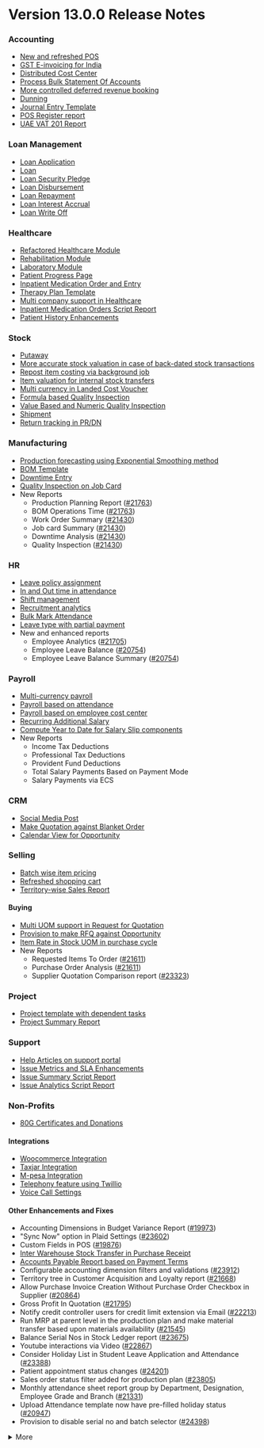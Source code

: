 # Version 13.0.0 Release Notes

### Accounting
- [New and refreshed POS](https://github.com/saashqdev/erpnexus/pull/20789)
- [GST E-invoicing for India](https://docs.erpnexus.com/docs/user/manual/en/regional/india/setup-e-invoicing)
- [Distributed Cost Center](https://docs.erpnexus.com/docs/user/manual/en/accounts/distributed-cost-center)
- [Process Bulk Statement Of Accounts](https://docs.erpnexus.com/docs/user/manual/en/accounts/process-statement-of-accounts)
- [More controlled deferred revenue booking](https://docs.erpnexus.com/docs/user/manual/en/accounts/process-deferred-accounting)
- [Dunning](https://docs.erpnexus.com/docs/user/manual/en/accounts/dunning)
- [Journal Entry Template](https://docs.erpnexus.com/docs/user/manual/en/accounts/journal-entry-template)
- [POS Register report](https://github.com/saashqdev/erpnexus/pull/23313)
- [UAE VAT 201 Report](https://github.com/saashqdev/erpnexus/pull/23447)


### Loan Management
- [Loan Application](https://docs.erpnexus.com/docs/user/manual/en/loan-management/loan-application)
- [Loan](https://docs.erpnexus.com/docs/user/manual/en/loan-management/loan)
- [Loan Security Pledge](https://docs.erpnexus.com/docs/user/manual/en/loan-management/loan-security-pledge)
- [Loan Disbursement](https://docs.erpnexus.com/docs/user/manual/en/loan-management/loan-disbursement)
- [Loan Repayment](https://docs.erpnexus.com/docs/user/manual/en/loan-management/loan-repayment)
- [Loan Interest Accrual](https://docs.erpnexus.com/docs/user/manual/en/loan-management/loan-interest-accrual)
- [Loan Write Off](https://docs.erpnexus.com/docs/user/manual/en/loan-management/loan-write-off)

### Healthcare
- [Refactored Healthcare Module](https://docs.erpnexus.com/docs/user/manual/en/healthcare)
- [Rehabilitation Module](https://docs.erpnexus.com/docs/user/manual/en/healthcare/exercise_type)
- [Laboratory Module](https://docs.erpnexus.com/docs/user/manual/en/healthcare/setup_laboratory)
- [Patient Progress Page](https://github.com/saashqdev/erpnexus/pull/22474)
- [Inpatient Medication Order and Entry](https://docs.erpnexus.com/docs/user/manual/en/healthcare/inpatient_medication_entry)
- [Therapy Plan Template](https://docs.erpnexus.com/docs/user/manual/en/healthcare/therapy_plan)
- [Multi company support in Healthcare](https://github.com/saashqdev/erpnexus/pull/21290)
- [Inpatient Medication Orders Script Report](https://github.com/saashqdev/erpnexus/pull/23984)
- [Patient History Enhancements](https://github.com/saashqdev/erpnexus/pull/24033)


### Stock
- [Putaway](https://docs.erpnexus.com/docs/user/manual/en/stock/putaway-rule)
- [More accurate stock valuation in case of back-dated stock transactions](https://github.com/saashqdev/erpnexus/pull/24183)
- [Repost item costing via background job](https://github.com/saashqdev/erpnexus/pull/24183)
- [Item valuation for internal stock transfers](https://github.com/saashqdev/erpnexus/pull/24200)
- [Multi currency in Landed Cost Voucher](https://github.com/saashqdev/erpnexus/pull/24127)
- [Formula based Quality Inspection](https://docs.erpnexus.com/docs/user/manual/en/stock/quality-inspection)
- [Value Based and Numeric Quality Inspection](https://github.com/saashqdev/erpnexus/pull/24181)
- [Shipment](https://github.com/saashqdev/erpnexus/pull/22914)
- [Return tracking in PR/DN](https://github.com/saashqdev/erpnexus/pull/22859)

### Manufacturing
- [Production forecasting using Exponential Smoothing method](https://docs.erpnexus.com/docs/user/manual/en/manufacturing/reports/demand-driven-forecasting)
- [BOM Template](https://docs.erpnexus.com/docs/user/manual/en/manufacturing/bill-of-materials#34-bom-template)
- [Downtime Entry](https://docs.erpnexus.com/docs/user/manual/en/manufacturing/downtime-entry)
- [Quality Inspection on Job Card](https://github.com/saashqdev/erpnexus/pull/23964)
- New Reports
  - Production Planning Report ([#21763](https://github.com/saashqdev/erpnexus/pull/21763))
  - BOM Operations Time ([#21763](https://github.com/saashqdev/erpnexus/pull/21763))
  - Work Order Summary ([#21430](https://github.com/saashqdev/erpnexus/pull/21430))
  - Job card Summary ([#21430](https://github.com/saashqdev/erpnexus/pull/21430))
  - Downtime Analysis ([#21430](https://github.com/saashqdev/erpnexus/pull/21430))
  - Quality Inspection ([#21430](https://github.com/saashqdev/erpnexus/pull/21430))

### HR
- [Leave policy assignment](https://github.com/saashqdev/erpnexus/pull/23112)
- [In and Out time in attendance](https://github.com/saashqdev/erpnexus/pull/21547)
- [Shift management](https://docs.erpnexus.com/docs/user/manual/en/human-resources/shift-management)
- [Recruitment analytics](https://github.com/saashqdev/erpnexus/pull/21732)
- [Bulk Mark Attendance](https://github.com/saashqdev/erpnexus/pull/20062)
- [Leave type with partial payment](https://github.com/saashqdev/erpnexus/pull/23173)
- New and enhanced reports
    - Employee Analytics ([#21705](https://github.com/saashqdev/erpnexus/pull/21705))
    - Employee Leave Balance ([#20754](https://github.com/saashqdev/erpnexus/pull/20754))
    - Employee Leave Balance Summary ([#20754](https://github.com/saashqdev/erpnexus/pull/20754))

### Payroll
- [Multi-currency payroll](https://github.com/saashqdev/erpnexus/pull/23519)
- [Payroll based on attendance](https://github.com/saashqdev/erpnexus/pull/21258)
- [Payroll based on employee cost center](https://github.com/saashqdev/erpnexus/pull/21609)
- [Recurring Additional Salary](https://github.com/saashqdev/erpnexus/pull/20936)
- [Compute Year to Date for Salary Slip components](https://github.com/saashqdev/erpnexus/pull/24362)
- New Reports
  - Income Tax Deductions
  - Professional Tax Deductions
  - Provident Fund Deductions
  - Total Salary Payments Based on Payment Mode
  - Salary Payments via ECS

### CRM
- [Social Media Post](https://docs.erpnexus.com/docs/user/manual/en/CRM/social-media-post)
- [Make Quotation against Blanket Order](https://docs.erpnexus.com/docs/user/manual/en/selling/blanket-order)
- [Calendar View for Opportunity](https://github.com/saashqdev/erpnexus/pull/21280)

### Selling
- [Batch wise item pricing](https://github.com/saashqdev/erpnexus/pull/24470)
- [Refreshed shopping cart](https://github.com/saashqdev/erpnexus/pull/22617)
- [Territory-wise Sales Report](https://github.com/saashqdev/erpnexus/pull/20428)

#### Buying
- [Multi UOM support in Request for Quotation](https://github.com/saashqdev/erpnexus/pull/22249)
- [Provision to make RFQ against Opportunity](https://github.com/saashqdev/erpnexus/pull/22765)
- [Item Rate in Stock UOM in purchase cycle](https://github.com/saashqdev/erpnexus/pull/24315)
- New Reports
  - Requested Items To Order ([#21611](https://github.com/saashqdev/erpnexus/pull/21611))
  - Purchase Order Analysis ([#21611](https://github.com/saashqdev/erpnexus/pull/21611))
  - Supplier Quotation Comparison report ([#23323](https://github.com/saashqdev/erpnexus/pull/23323))

### Project
- [Project template with dependent tasks](https://github.com/saashqdev/erpnexus/pull/24092)
- [Project Summary Report](https://github.com/saashqdev/erpnexus/pull/21587)

### Support
- [Help Articles on support portal](https://github.com/saashqdev/erpnexus/pull/22194)
- [Issue Metrics and SLA Enhancements](https://github.com/saashqdev/erpnexus/pull/21617)
- [Issue Summary Script Report](https://docs.erpnexus.com/docs/user/manual/en/support/support_reports)
- [Issue Analytics Script Report](https://docs.erpnexus.com/docs/user/manual/en/support/support_reports)

### Non-Profits
- [80G Certificates and Donations](https://docs.erpnexus.com/docs/user/manual/en/non_profit/tax_exemption_80g_certificate)

#### Integrations
- [Woocommerce Integration](https://docs.erpnexus.com/docs/user/manual/en/erpnexus_integration/woocommerce_integration)
- [Taxjar Integration](https://github.com/saashqdev/erpnexus/pull/21047)
- [M-pesa Integration](https://docs.erpnexus.com/docs/user/manual/en/erpnexus_integration/mpesa-integration)
- [Telephony feature using Twillio](https://github.com/saashqdev/erpnexus/pull/24032)
- [Voice Call Settings](https://github.com/saashqdev/erpnexus/pull/24126)


#### Other Enhancements and Fixes
- Accounting Dimensions in Budget Variance Report ([#19973](https://github.com/saashqdev/erpnexus/pull/19973))
- "Sync Now" option in Plaid Settings ([#23602](https://github.com/saashqdev/erpnexus/pull/23602))
- Custom Fields in POS ([#19876](https://github.com/saashqdev/erpnexus/pull/19876))
- [Inter Warehouse Stock Transfer in Purchase Receipt](https://docs.erpnexus.com/docs/user/manual/en/stock/articles/material-transfer-from-delivery-note)
- [Accounts Payable Report based on Payment Terms](https://docs.erpnexus.com/docs/user/manual/en/accounts/accounting-reports)
- Configurable accounting dimension filters and validations ([#23912](https://github.com/saashqdev/erpnexus/pull/23912))
- Territory tree in Customer Acquisition and Loyalty report ([#21668](https://github.com/saashqdev/erpnexus/pull/21668))
- Allow Purchase Invoice Creation Without Purchase Order Checkbox in Supplier ([#20864](https://github.com/saashqdev/erpnexus/pull/20864))
- Gross Profit In Quotation ([#21795](https://github.com/saashqdev/erpnexus/pull/21795))
- Notify credit controller users for credit limit extension via Email ([#22213](https://github.com/saashqdev/erpnexus/pull/22213))
- Run MRP at parent level in the production plan and make material transfer based upon materials availability ([#21545](https://github.com/saashqdev/erpnexus/pull/21545))
- Balance Serial Nos in Stock Ledger report ([#23675](https://github.com/saashqdev/erpnexus/pull/23675))
- Youtube interactions via Video  ([#22867](https://github.com/saashqdev/erpnexus/pull/22867))
- Consider Holiday List in Student Leave Application and Attendance ([#23388](https://github.com/saashqdev/erpnexus/pull/23388))
- Patient appointment status changes ([#24201](https://github.com/saashqdev/erpnexus/pull/24201))
- Sales order status filter added for production plan ([#23805](https://github.com/saashqdev/erpnexus/pull/23805))
- Monthly attendance sheet report group by Department, Designation, Employee Grade and Branch ([#21331](https://github.com/saashqdev/erpnexus/pull/21331))
- Upload Attendance template now have pre-filled holiday status ([#20947](https://github.com/saashqdev/erpnexus/pull/20947))
- Provision to disable serial no and batch selector ([#24398](https://github.com/saashqdev/erpnexus/pull/24398))

<details>
<summary>More</summary>

- Fetch Items from BOM in Stock Entry([#19498](https://github.com/saashqdev/erpnexus/pull/19498))
- Supplier Sourced Items in BOM ([#23557](https://github.com/saashqdev/erpnexus/pull/23557))
- Close Production Plan ([#23728](https://github.com/saashqdev/erpnexus/pull/23728))
- Button to create Stock Entry for Drug Shortage ([#24012](https://github.com/saashqdev/erpnexus/pull/24012))
- Added column cost center in Accounts Receivable report ([#23835](https://github.com/saashqdev/erpnexus/pull/23835))
- Added jinja templating in Contract Template ([#24046](https://github.com/saashqdev/erpnexus/pull/24046))
- Make account number length configurable ([#23845](https://github.com/saashqdev/erpnexus/pull/23845))
- Add company and correct filter in bank reconciliation statement ([#23614](https://github.com/saashqdev/erpnexus/pull/23614))
- Added Condition field in Pricing Rule ([#23014](https://github.com/saashqdev/erpnexus/pull/23014))
- Open lead status on next contact date ([#23445](https://github.com/saashqdev/erpnexus/pull/23445))
- [Tax Category in POS Profile](https://docs.erpnexus.com/docs/user/manual/en/accounts/pos-profile)
- Added phone field in product Inquiry ([#23170](https://github.com/saashqdev/erpnexus/pull/23170))
- Allow Discharge despite Unbilled Healthcare Services ([#24281](https://github.com/saashqdev/erpnexus/pull/24281))
- Do Not Bill Patient Encounters for Inpatients ([#24355](https://github.com/saashqdev/erpnexus/pull/24355))
- Autofill Supplier pop-up when only 1 Supplier in RFQ ([#22512](https://github.com/saashqdev/erpnexus/pull/22512))
- Accounting entries for service item in Purchase receipt ([#22223](https://github.com/saashqdev/erpnexus/pull/22223))
- Added Project in Sales Analytics report ([#23309](https://github.com/saashqdev/erpnexus/pull/23309))
- Added all companies option in employee tree to view employee across all companies ([#22573](https://github.com/saashqdev/erpnexus/pull/22573))
- Email Group Option In Email Campaign ([#22731](https://github.com/saashqdev/erpnexus/pull/22731))
- Stock Report Enhancements ([#21727](https://github.com/saashqdev/erpnexus/pull/21727))
- Added range for age in stock ageing ([#22622](https://github.com/saashqdev/erpnexus/pull/22622))
- Report Summary in Financial Statement([#20876](https://github.com/saashqdev/erpnexus/pull/20876))
- Added sequence id in routing for the completion of operations sequentially ([#23641](https://github.com/saashqdev/erpnexus/pull/23641))
- Nested Set filtering for Accounting Dimension
- Add/Remove Items from submitted Sales/Purchase Order
- Provision to edit Item Details from Marketplace
- Scan Barcode in Purchase Receipt
- Disable Rounded Totals Checkbox for Salary Slips in HR Settings

- Renamed Loan Management to Loan on Desk Page ([#21877](https://github.com/saashqdev/erpnexus/pull/21877))
- Added Expense Approver field in Employee master ([#22244](https://github.com/saashqdev/erpnexus/pull/22244))
- Bill all hours by default on Timesheet ([#22155](https://github.com/saashqdev/erpnexus/pull/22155))
- Unable to cancel employee advance ([#22374](https://github.com/saashqdev/erpnexus/pull/22374))
- Status error in purchase invoice ([#22351](https://github.com/saashqdev/erpnexus/pull/22351))
- Item-wise sales and purchase register export ([#22184](https://github.com/saashqdev/erpnexus/pull/22184))
- Billing address in for Purchase documents ([#22233](https://github.com/saashqdev/erpnexus/pull/22233))
- Handle canceled entries in financial statements ([#22231](https://github.com/saashqdev/erpnexus/pull/22231))
- Default period start date and period end date for financial statements ([#22011](https://github.com/saashqdev/erpnexus/pull/22011))
- Update Packed Items via Update Items in Sales Order ([#22392](https://github.com/saashqdev/erpnexus/pull/22392))
- Hide delete company transactions button if not system manager ([#21839](https://github.com/saashqdev/erpnexus/pull/21839))
- Skipping total row for tree-view reports ([#22350](https://github.com/saashqdev/erpnexus/pull/22350))
- Cancelled entries in tds payable monthly report ([#22131](https://github.com/saashqdev/erpnexus/pull/22131))
- Inter-company Invoice currency for multicurrency transactions ([#21984](https://github.com/saashqdev/erpnexus/pull/21984))
- Filter batches based on item and warehouse in Pick List (develop) ([#21780](https://github.com/saashqdev/erpnexus/pull/21780))
- Set cost center in Expense Claim child based on parent (if missing) ([#22175](https://github.com/saashqdev/erpnexus/pull/22175))
- Item wise backdated stock entry posting for immutable ledger ([#22366](https://github.com/saashqdev/erpnexus/pull/22366))
- Shopping cart UI fixes ([#22137](https://github.com/saashqdev/erpnexus/pull/22137))
- Filter Leave Type based on allocation for a particular employee ([#22050](https://github.com/saashqdev/erpnexus/pull/22050))
- Party validation for inter-warehouse transaction ([#22186](https://github.com/saashqdev/erpnexus/pull/22186))
- Manufacturing dashboard and work order summary chart ([#21946](https://github.com/saashqdev/erpnexus/pull/21946))
- IP Admission and Discharge, Minor fixes ([#21817](https://github.com/saashqdev/erpnexus/pull/21817))
- Validation of Purchase Order against Material Request missing ([#22192](https://github.com/saashqdev/erpnexus/pull/22192))
- Staffing Plan validation ([#22379](https://github.com/saashqdev/erpnexus/pull/22379))
- Do not allow backdated stock transactions in previous fiscal year ([#21967](https://github.com/saashqdev/erpnexus/pull/21967))
- Employee Advance Return not working ([#21812](https://github.com/saashqdev/erpnexus/pull/21812))
- Added card for reports on education desk ([#21853](https://github.com/saashqdev/erpnexus/pull/21853))
- Refactored project summary report  ([#21943](https://github.com/saashqdev/erpnexus/pull/21943))
- Revenue and Customer Count only in date range in Customer Acquitition Report ([#22210](https://github.com/saashqdev/erpnexus/pull/22210))
- Alternative item not working for subcontract ([#22386](https://github.com/saashqdev/erpnexus/pull/22386))
- Unable to create batched Item ([#22393](https://github.com/saashqdev/erpnexus/pull/22393))
- Filters for the manufacturing reports ([#21960](https://github.com/saashqdev/erpnexus/pull/21960))
- Raw material warehouse in Production Planning Report ([#21982](https://github.com/saashqdev/erpnexus/pull/21982))
- Allowed LWP leave types to select in Leave Application even if there is no allocation against them ([#22197](https://github.com/saashqdev/erpnexus/pull/22197))
- Report not working on parameter Grade ([#21951](https://github.com/saashqdev/erpnexus/pull/21951))
- Allow to enter Relieving date if employee status is Left ([#22242](https://github.com/saashqdev/erpnexus/pull/22242))
- Resetting lost reason in opportunity and quotation ([#22378](https://github.com/saashqdev/erpnexus/pull/22378))
- Filtering issues in opening invoice creation tool ([#21969](https://github.com/saashqdev/erpnexus/pull/21969))
- Set default reference Id for "On Previous Row Amount" and "On Previous Row Total" ([#22346](https://github.com/saashqdev/erpnexus/pull/22346))
- UX date range field separated in from and to date fields. ([#21765](https://github.com/saashqdev/erpnexus/pull/21765))
- Enable show_configure_button when shopping cart is enabled ([#22468](https://github.com/saashqdev/erpnexus/pull/22468))
- Setup status indicators for Job Offer and Job Applicant (develop) ([#22445](https://github.com/saashqdev/erpnexus/pull/22445))
- Item-wise sales history report ([#22783](https://github.com/saashqdev/erpnexus/pull/22783))
- Setting filter for project in kanban board ([#22717](https://github.com/saashqdev/erpnexus/pull/22717))
- Dashboard For Timesheet ([#22750](https://github.com/saashqdev/erpnexus/pull/22750))
- Handle custom statuses for the pause SLA configuration ([#22349](https://github.com/saashqdev/erpnexus/pull/22349))
- Quality Feedback and Template ([#22571](https://github.com/saashqdev/erpnexus/pull/22571))
- Unable to change link from new lead to existing customer ([#22787](https://github.com/saashqdev/erpnexus/pull/22787))
- Move Issue List actions under 'Actions' dropdown (ux) ([#22710](https://github.com/saashqdev/erpnexus/pull/22710))
- Cost center should only show option of selected company ([#22598](https://github.com/saashqdev/erpnexus/pull/22598))
- Serial No Rename does not affect  Stock Ledger Entry ([#22746](https://github.com/saashqdev/erpnexus/pull/22746))
- Descriptions not copied while creating Fees from Fee Structure ([#22792](https://github.com/saashqdev/erpnexus/pull/22792))
- Company filter for cost_center and expense_account in all sales and purchase transactions ([#22478](https://github.com/saashqdev/erpnexus/pull/22478))
- Arrangements of filters for reports accounts payable & receivable  ([#22636](https://github.com/saashqdev/erpnexus/pull/22636))
- Update the project after task deletion so that the % completed shows correct value ([#22591](https://github.com/saashqdev/erpnexus/pull/22591))
- Block Invalid Serial No updates in Maintenance Schedule ([#22665](https://github.com/saashqdev/erpnexus/pull/22665))
- Fetch item price in sales invoice based on it's validity ([#22563](https://github.com/saashqdev/erpnexus/pull/22563))
- Add view ledger button for cancelled docs ([#22432](https://github.com/saashqdev/erpnexus/pull/22432))
- Allow creating SLA documents even if SLA tracking is not enabled ([#22608](https://github.com/saashqdev/erpnexus/pull/22608))
- Quotation list view blank if quotation_to field not set as a standard filter ([#22672](https://github.com/saashqdev/erpnexus/pull/22672))
- Salary deductions report fixes ([#22397](https://github.com/saashqdev/erpnexus/pull/22397))
22727))
- Incorrect delivered qty in Supplier-Wise Sales Analytics ([#22631](https://github.com/saashqdev/erpnexus/pull/22631))
- Moved parent warehouse to top section also added a section break ([#22708](https://github.com/saashqdev/erpnexus/pull/22708))
- Skip Progress and Completed by fields on Task Duplication ([#22565](https://github.com/saashqdev/erpnexus/pull/22565))
- Incorrect stock after merging the items ([#22526](https://github.com/saashqdev/erpnexus/pull/22526))
- Letter head not found in opening invoice creation tool ([#22488](https://github.com/saashqdev/erpnexus/pull/22488))
- Cannot cancel asset and asset movement ([#22441](https://github.com/saashqdev/erpnexus/pull/22441))
- Fetch project-related info in Timesheet ([#22423](https://github.com/saashqdev/erpnexus/pull/22423))
- Currency symbol not showing as per company currency in stock balance report ([#22724](https://github.com/saashqdev/erpnexus/pull/22724))
- Add default cost center in payment reconciliation JV ([#22614](https://github.com/saashqdev/erpnexus/pull/22614))
- Stock Reconciliation Invalid Quantity for Batched Item ([#22726](https://github.com/saashqdev/erpnexus/pull/22726))
- Project link not set in accounts other than profit and loss accounts ([#22051](https://github.com/saashqdev/erpnexus/pull/22051))
- Buying price for non stock item in gross profit report ([#22616](https://github.com/saashqdev/erpnexus/pull/22616))
- Multi currency payment reconciliation ([#22738](https://github.com/saashqdev/erpnexus/pull/22738))
- Cannot cancel assets with repair pending ([#22440](https://github.com/saashqdev/erpnexus/pull/22440))
- Reset homepage to home after unchecking products page ([#22736](https://github.com/saashqdev/erpnexus/pull/22736))
- Generic Message in previous doc validation for buying and selling ([#22546](https://github.com/saashqdev/erpnexus/pull/22546))
- Expense claim outstanding while making payment entry ([#22735](https://github.com/saashqdev/erpnexus/pull/22735))
- Take parent cost center for child if no cost center at child in expense claim ([#22496](https://github.com/saashqdev/erpnexus/pull/22496))
- Consider company fiscal year for getting balance ([#22577](https://github.com/saashqdev/erpnexus/pull/22577))
- Pick List empty table and Serial-Batch items handling ([#22426](https://github.com/saashqdev/erpnexus/pull/22426))
- Show total row in print format of financial statement ([#22693](https://github.com/saashqdev/erpnexus/pull/22693))
- Set Root as Parent if no parent in new tree view node ([#22497](https://github.com/saashqdev/erpnexus/pull/22497))
- Multiple pos issues ([#23725](https://github.com/saashqdev/erpnexus/pull/23725))
- Calculate taxes if tax is based on item quantity and inclusive on item price ([#23001](https://github.com/saashqdev/erpnexus/pull/23001))
- Contact us button not visible in the website for the non variant items ([#23217](https://github.com/saashqdev/erpnexus/pull/23217))
- Not able to make Material Request from Sales Order ([#23669](https://github.com/saashqdev/erpnexus/pull/23669))
- Capture advance payments in payment order ([#23256](https://github.com/saashqdev/erpnexus/pull/23256))
- Program and Course Enrollment fixes ([#23333](https://github.com/saashqdev/erpnexus/pull/23333))
- Cannot create asset if cwip disabled and account not set ([#23580](https://github.com/saashqdev/erpnexus/pull/23580))
- Cannot merge pos invoices with inclusive tax ([#23541](https://github.com/saashqdev/erpnexus/pull/23541))
- Do not allow Company as accounting dimension ([#23755](https://github.com/saashqdev/erpnexus/pull/23755))
- Set value of wrong Bank Account field in Payment Entry ([#22302](https://github.com/saashqdev/erpnexus/pull/22302))
- Reverse journal entry for multi-currency ([#23165](https://github.com/saashqdev/erpnexus/pull/23165))
- Updated integrations desk page ([#23772](https://github.com/saashqdev/erpnexus/pull/23772))
- Assessment Result child table not visible when accessed via Assessment Plan dashboard ([#22880](https://github.com/saashqdev/erpnexus/pull/22880))
- Conversion factor fixes in Stock Entry ([#23407](https://github.com/saashqdev/erpnexus/pull/23407))
- Total calculations for multi-currency RCM invoices ([#23072](https://github.com/saashqdev/erpnexus/pull/23072))
- Show accounts in financial statements upto level 20 ([#23718](https://github.com/saashqdev/erpnexus/pull/23718))
- Consolidated financial statement sums values into wrong parent ([#23288](https://github.com/saashqdev/erpnexus/pull/23288))
- Set SLA variance in seconds for Duration fieldtype ([#23765](https://github.com/saashqdev/erpnexus/pull/23765))
- Added missing reports on selling desk ([#23548](https://github.com/saashqdev/erpnexus/pull/23548))
- Fixed heading in the mobile view ([#23145](https://github.com/saashqdev/erpnexus/pull/23145))
- Misleading filters on Item tax Template Link field ([#22918](https://github.com/saashqdev/erpnexus/pull/22918))
- Do not consider opening entries for TDS calculation ([#23597](https://github.com/saashqdev/erpnexus/pull/23597))
- Attendance calendar map fix ([#23245](https://github.com/saashqdev/erpnexus/pull/23245))
- Post cancellation accounting entry on posting date instead of current ([#23361](https://github.com/saashqdev/erpnexus/pull/23361))
- Set Customer only if Contact is present ([#23704](https://github.com/saashqdev/erpnexus/pull/23704))
- Add Delivery Note Count in Sales Invoice Dashboard ([#23161](https://github.com/saashqdev/erpnexus/pull/23161))
- Breadcrumbs for Maintenance Visit and Schedule ([#23369](https://github.com/saashqdev/erpnexus/pull/23369))
- Raise Error on over receipt/consumption for sub-contracted PR ([#23195](https://github.com/saashqdev/erpnexus/pull/23195))
- Validate if company not set in the Payment Entry ([#23419](https://github.com/saashqdev/erpnexus/pull/23419))
- Ignore company and bank account doctype while deleting company transactions ([#22953](https://github.com/saashqdev/erpnexus/pull/22953))
- Sales funnel data is inconsistent ([#23110](https://github.com/saashqdev/erpnexus/pull/23110))
- Credit Limit Email not working ([#23059](https://github.com/saashqdev/erpnexus/pull/23059))
- Add Company in list fields to fetch for Expense Claim ([#23007](https://github.com/saashqdev/erpnexus/pull/23007))
- Issue form cleaned up and renamed Minutes to First Response field ([#23066](https://github.com/saashqdev/erpnexus/pull/23066))
- Quotation lost reason options fix ([#22814](https://github.com/saashqdev/erpnexus/pull/22814))
- Tax amounts in HSN Wise Outward summary ([#23076](https://github.com/saashqdev/erpnexus/pull/23076))
- Patient Appointment not able to save ([#23434](https://github.com/saashqdev/erpnexus/pull/23434))
- Removed Working Hours field from Company ([#23009](https://github.com/saashqdev/erpnexus/pull/23009))
- Added check-in time validation in the Inpatient Record - Transfer ([#22958](https://github.com/saashqdev/erpnexus/pull/22958))
- Handle Blank from/to range in Numeric Item Attribute ([#23483](https://github.com/saashqdev/erpnexus/pull/23483))
- Sequence Matcher error in Bank Reconciliation ([#23539](https://github.com/saashqdev/erpnexus/pull/23539))
- Fixed Conversion Factor rate for the BOM Exploded Item ([#23151](https://github.com/saashqdev/erpnexus/pull/23151))
- Payment Schedule not fetching ([#23476](https://github.com/saashqdev/erpnexus/pull/23476))
- Validate if removed Item Attributes exist in variant items ([#22911](https://github.com/saashqdev/erpnexus/pull/22911))
- Set default billing address for purchase documents ([#22950](https://github.com/saashqdev/erpnexus/pull/22950))
- Added help link in navbar settings ([#22943](https://github.com/saashqdev/erpnexus/pull/22943))
- Apply TDS on Purchase Invoice creation from Purchase Order and Purchase Receipt ([#23282](https://github.com/saashqdev/erpnexus/pull/23282))
- Education Module fixes ([#23714](https://github.com/saashqdev/erpnexus/pull/23714))
- Filter out cancelled entries in customer ledger summary ([#23205](https://github.com/saashqdev/erpnexus/pull/23205))
- Fiscal Year and Tax Rates for Italy ([#23623](https://github.com/saashqdev/erpnexus/pull/23623))
- Production Plan incorrect Work Order qty ([#23264](https://github.com/saashqdev/erpnexus/pull/23264))
- Added new filters in the Batch-wise Balance History report ([#23676](https://github.com/saashqdev/erpnexus/pull/23676))
- Update state code and union territory for Daman and Diu ([#22988](https://github.com/saashqdev/erpnexus/pull/22988))
- Set Stock UOM in item while creating Material Request from Stock Entry ([#23436](https://github.com/saashqdev/erpnexus/pull/23436))
- Sales Order to Purchase Order flow improvement ([#23357](https://github.com/saashqdev/erpnexus/pull/23357))
- Student Admission and Student Applicant fixes ([#23515](https://github.com/saashqdev/erpnexus/pull/23515))
- Loan disbursement amount validation ([#24000](https://github.com/saashqdev/erpnexus/pull/24000))
- Making company address read-only in delivery note ([#23890](https://github.com/saashqdev/erpnexus/pull/23890))
- BOM stock report color showing always red ([#23994](https://github.com/saashqdev/erpnexus/pull/23994))
- Added filter for customer field in Issue ([#24051](https://github.com/saashqdev/erpnexus/pull/24051))
- Added project link in timesheet form ([#23764](https://github.com/saashqdev/erpnexus/pull/23764))
- Update integrations desk page ([#23767](https://github.com/saashqdev/erpnexus/pull/23767))
- Place of supply change on address change ([#23941](https://github.com/saashqdev/erpnexus/pull/23941))
- TDS calculation, skip invoices with "Apply Tax Withholding Amount" has disabled ([#23672](https://github.com/saashqdev/erpnexus/pull/23672))
- Auto fetch serial nos with modified conversion factor ([#23854](https://github.com/saashqdev/erpnexus/pull/23854))
- Default cost center in item master not set in stock entry ([#23877](https://github.com/saashqdev/erpnexus/pull/23877))
- Incorrect de-link serial no and batch ([#23947](https://github.com/saashqdev/erpnexus/pull/23947))
- Accounting for internal transfer invoices within same company ([#24021](https://github.com/saashqdev/erpnexus/pull/24021))
- Multiple pricing rule with margin type as Percentage is not working ([#24205](https://github.com/saashqdev/erpnexus/pull/24205))
- Added Purchase Order to Global Search ([#24055](https://github.com/saashqdev/erpnexus/pull/24055))
- Cannot expand row in update items dialog ([#23839](https://github.com/saashqdev/erpnexus/pull/23839))
- Maintain stock can't be changed it there is product bundle ([#23989](https://github.com/saashqdev/erpnexus/pull/23989))
- SO to PO Mapping Issue ([#23820](https://github.com/saashqdev/erpnexus/pull/23820))
- Asset with value zero doesn't show up in fixed asset register ([#24091](https://github.com/saashqdev/erpnexus/pull/24091))
- Cannot save customer email & phone ([#23797](https://github.com/saashqdev/erpnexus/pull/23797))
- Incorrect balance value in stock balance report ([#24048](https://github.com/saashqdev/erpnexus/pull/24048))
- Payment Terms not fetched in Purchase Invoice from Purchase Receipt ([#23735](https://github.com/saashqdev/erpnexus/pull/23735))
- Fix for LMS Sign Up link ([#23743](https://github.com/saashqdev/erpnexus/pull/23743))
- Incorrect stock quantity if 'Allow Multiple Material Consumption… ([#24116](https://github.com/saashqdev/erpnexus/pull/24116))
- Added wrong absent days calculation in salary slip ([#23897](https://github.com/saashqdev/erpnexus/pull/23897))
- Purchase receipt to purchase invoice bill date mapping ([#23967](https://github.com/saashqdev/erpnexus/pull/23967))
- Overriding po ([#24022](https://github.com/saashqdev/erpnexus/pull/24022))
- Do not cancel reference document on Quality Inspection cancellation ([#24198](https://github.com/saashqdev/erpnexus/pull/24198))
- Get formatted value in 'taxes' print template ([#24035](https://github.com/saashqdev/erpnexus/pull/24035))
- Don't overrule Item Price via Pricing Rule Rate if 0 ([#23636](https://github.com/saashqdev/erpnexus/pull/23636))
- Job card error handling for operations field ([#23991](https://github.com/saashqdev/erpnexus/pull/23991))
- Validation for journal entry with 0 debit and credit values ([#23975](https://github.com/saashqdev/erpnexus/pull/23975))
- Check if customer exists in product listing ([#24030](https://github.com/saashqdev/erpnexus/pull/24030))
- Asset finance book posting date fix ([#23778](https://github.com/saashqdev/erpnexus/pull/23778))
- Same source and target tables in Status Updater's update query ([#24110](https://github.com/saashqdev/erpnexus/pull/24110))
- Asset finance book depreciation posting date fix ([#23833](https://github.com/saashqdev/erpnexus/pull/23833))
- Ignore exception during leave ledger creation from patch ([#24005](https://github.com/saashqdev/erpnexus/pull/24005))
- Added link of bank reconciliation and clearance in accounting desk page ([#23850](https://github.com/saashqdev/erpnexus/pull/23850))
- Sales invoice add button from sales order dashboard ([#24077](https://github.com/saashqdev/erpnexus/pull/24077))
- Incorrect calculation for consumed qty for subcontract item ([#23257](https://github.com/saashqdev/erpnexus/pull/23257))
- Incorrect required_qty in Production Planning Report ([#24074](https://github.com/saashqdev/erpnexus/pull/24074))
- Email digest user not found ([#23949](https://github.com/saashqdev/erpnexus/pull/23949))
- Delete Receive at Warehouse entry on cancellation of Send to War… ([#24115](https://github.com/saashqdev/erpnexus/pull/24115))
- Added TDS Payable account number and an error message ([#24065](https://github.com/saashqdev/erpnexus/pull/24065))
- Override field_map for job card gantt ([#24155](https://github.com/saashqdev/erpnexus/pull/24155))
- Old shopify order syncing date ([#23990](https://github.com/saashqdev/erpnexus/pull/23990))
- Shipping chanrges not sync in erpnexus from shopify ([#24114](https://github.com/saashqdev/erpnexus/pull/24114))
- GSTR B2C report ([#24039](https://github.com/saashqdev/erpnexus/pull/24039))
- Ignore cancelled entries in stock balance report ([#23757](https://github.com/saashqdev/erpnexus/pull/23757))
- Stock ageing report not working ([#23923](https://github.com/saashqdev/erpnexus/pull/23923))
- Incorrect assign to in Maintenance Schedule  ([#23831](https://github.com/saashqdev/erpnexus/pull/23831))
- Improve UX of DATEV report ([#23892](https://github.com/saashqdev/erpnexus/pull/23892))
- Set SLA variance in seconds for Duration fieldtype ([#23765](https://github.com/saashqdev/erpnexus/pull/23765))
- dDouble exception in payroll ([#24078](https://github.com/saashqdev/erpnexus/pull/24078))
- Make asset dashboard charts public ([#23751](https://github.com/saashqdev/erpnexus/pull/23751))
- Don't copy terms and discount from SO to PO ([#23903](https://github.com/saashqdev/erpnexus/pull/23903))
- Ignore doctypes on company transaction delete ([#23864](https://github.com/saashqdev/erpnexus/pull/23864))
- Error handling in Upload Attendance  ([#23907](https://github.com/saashqdev/erpnexus/pull/23907))
- Tax template update on customer address change ([#24160](https://github.com/saashqdev/erpnexus/pull/24160))
- Not able to save bom ([#23910](https://github.com/saashqdev/erpnexus/pull/23910))
- Enable Allow Auto Repeat for standard doctypes having auto_repeat field ([#23776](https://github.com/saashqdev/erpnexus/pull/23776))
- Place of Supply fix in Sales Invoices ([#23785](https://github.com/saashqdev/erpnexus/pull/23785))
- Opening invoices in GSTR-1 report ([#24117](https://github.com/saashqdev/erpnexus/pull/24117))
- Partial serial no return issue ([#24208](https://github.com/saashqdev/erpnexus/pull/24208))
- Import taxjar globally in the taxjar_integration module ([#24027](https://github.com/saashqdev/erpnexus/pull/24027))
- Payroll attendance error ([#23887](https://github.com/saashqdev/erpnexus/pull/23887))
- Loan application link on creating loan ([#23937](https://github.com/saashqdev/erpnexus/pull/23937))
- POS item search includes non stock items ([#23914](https://github.com/saashqdev/erpnexus/pull/23914))
- Paid amount in Sales Invoice POS return resets to 0 ([#24057](https://github.com/saashqdev/erpnexus/pull/24057))
- Fiscal year can be shorter than 12 months ([#23838](https://github.com/saashqdev/erpnexus/pull/23838))
- Loan repayment type option remove ([#23582](https://github.com/saashqdev/erpnexus/pull/23582))
- Item wise tax calculation ([#23744](https://github.com/saashqdev/erpnexus/pull/23744))
- Enabling track changes for stock settings ([#23982](https://github.com/saashqdev/erpnexus/pull/23982))
- Added link of bank reconciliation and clearance in accounting desk page ([#23809](https://github.com/saashqdev/erpnexus/pull/23809))
- Location data on Asset to use command(make_demo) ([#23825](https://github.com/saashqdev/erpnexus/pull/23825))
- Handle Account and Item None not found in Opening Invoice Creation Tool ([#23559](https://github.com/saashqdev/erpnexus/pull/23559))
- Multiple subcontracting issues ([#23662](https://github.com/saashqdev/erpnexus/pull/23662))
- Sequence id override with workstation column ([#23810](https://github.com/saashqdev/erpnexus/pull/23810))
- Leave policy dashboard fix and roles ([#24170](https://github.com/saashqdev/erpnexus/pull/24170))
- Scan barcode does not update barcode item field in sales order ([#24090](https://github.com/saashqdev/erpnexus/pull/24090))
- Item price duplicate checking ([#23408](https://github.com/saashqdev/erpnexus/pull/23408))
- Tax template update on supplier change for India ([#24060](https://github.com/saashqdev/erpnexus/pull/24060))
- Consumed qty logic for subcontracted raw materials ([#23314](https://github.com/saashqdev/erpnexus/pull/23314))
- Finance book not getting added in journal Entry of asset value adjustment ([#24100](https://github.com/saashqdev/erpnexus/pull/24100))
- Set proper state code in ewaybill JSON when GST category is SEZ ([#23953](https://github.com/saashqdev/erpnexus/pull/23953))
- Copying po no when mapping doc ([#23729](https://github.com/saashqdev/erpnexus/pull/23729))
- Duplicate items validation for POS Invoice when allow multiple items is disabled ([#23896](https://github.com/saashqdev/erpnexus/pull/23896))
- Do not allow Company as accounting dimension ([#23749](https://github.com/saashqdev/erpnexus/pull/23749))
- Validation for duplicate Tax Category ([#23978](https://github.com/saashqdev/erpnexus/pull/23978))
- Therapy plan and session fixes ([#23817](https://github.com/saashqdev/erpnexus/pull/23817))
- Pricing rule with transaction not working for additional product ([#24053](https://github.com/saashqdev/erpnexus/pull/24053))
- Inpatient Medication Order and Entry fixes ([#23799](https://github.com/saashqdev/erpnexus/pull/23799))
- Avoid using SQL query to get fiscal year dates ([#24050](https://github.com/saashqdev/erpnexus/pull/24050))
- Auto Statewise gst tax template ([#23832](https://github.com/saashqdev/erpnexus/pull/23832))
- On save sequence id column override with workstation ([#23812](https://github.com/saashqdev/erpnexus/pull/23812))
- Multiple pricing rules are not working on selling side ([#22711](https://github.com/saashqdev/erpnexus/pull/22711))
- Salary slip popup error ([#24192](https://github.com/saashqdev/erpnexus/pull/24192))
- Multiple pricing rule with margin type as Percentage is not working ([#24204](https://github.com/saashqdev/erpnexus/pull/24204))
- Allow statistical component in salary structure. ([#24424](https://github.com/saashqdev/erpnexus/pull/24424))
- Set current asset value before calculating difference amount ([#24119](https://github.com/saashqdev/erpnexus/pull/24119))
- To use Stock UoM in BOM Stock Report ([#24339](https://github.com/saashqdev/erpnexus/pull/24339))
- Accounting entries of asset when submitting purchase receipt ([#24191](https://github.com/saashqdev/erpnexus/pull/24191))
- Batch/Serial Selector for Scanned Batched Item ([#24338](https://github.com/saashqdev/erpnexus/pull/24338))
- Link timesheets with corresponding projects ([#24346](https://github.com/saashqdev/erpnexus/pull/24346))
- Material request wrong status issue ([#24019](https://github.com/saashqdev/erpnexus/pull/24019))
- UX issues in e-invoicing ([#24358](https://github.com/saashqdev/erpnexus/pull/24358))
- Company Wise Valuation Rate for RM in BOM ([#24324](https://github.com/saashqdev/erpnexus/pull/24324))
- Stock ageing should not take cancelled stock entries. ([#24437](https://github.com/saashqdev/erpnexus/pull/24437))
- Partial loan security unpledging ([#24252](https://github.com/saashqdev/erpnexus/pull/24252))
- Asset depreciation ledger ([#24226](https://github.com/saashqdev/erpnexus/pull/24226))
- Back Update from QC based on Batch No ([#24329](https://github.com/saashqdev/erpnexus/pull/24329))
- Fix for not having fiscal year while creating new company ([#24130](https://github.com/saashqdev/erpnexus/pull/24130))
- E-invoice print format not showing other charges ([#24474](https://github.com/saashqdev/erpnexus/pull/24474))
- Tax template update on customer address change ([#24146](https://github.com/saashqdev/erpnexus/pull/24146))
- Do not manufacture same serial no multiple times ([#24164](https://github.com/saashqdev/erpnexus/pull/24164))
- Ignore group cost center validation for period closing voucher ([#24375](https://github.com/saashqdev/erpnexus/pull/24375))
- Partial serial no return issue ([#24207](https://github.com/saashqdev/erpnexus/pull/24207))
- GSTR-1 double entry issue ([#24376](https://github.com/saashqdev/erpnexus/pull/24376))
- Not able to create dunning from sales invoice ([#24349](https://github.com/saashqdev/erpnexus/pull/24349))
- Set company in leave allocation and leave ledger entry ([#24296](https://github.com/saashqdev/erpnexus/pull/24296))
- Allow leave policy assignment to be canceled. ([#24265](https://github.com/saashqdev/erpnexus/pull/24265))
- Removed all day event from shift assignment calendar ([#24397](https://github.com/saashqdev/erpnexus/pull/24397))
- Tax calculation on salary slip for the first month ([#24272](https://github.com/saashqdev/erpnexus/pull/24272))
- Validate tax template for tax category ([#24402](https://github.com/saashqdev/erpnexus/pull/24402))
- Numeric/Non-numeric QI UX ([#24517](https://github.com/saashqdev/erpnexus/pull/24517))
- Finished good produced qty validation ([#24220](https://github.com/saashqdev/erpnexus/pull/24220))
- Incorrect serial no in the subcontracted purchase receipt ([#24354](https://github.com/saashqdev/erpnexus/pull/24354))
- Don't validate warehouse values between Material Request and Stock Entry ([#24294](https://github.com/saashqdev/erpnexus/pull/24294))
- Don't cancel job card if manufacturing entry has made ([#24063](https://github.com/saashqdev/erpnexus/pull/24063))
- Subscription prepaid date validation ([#24356](https://github.com/saashqdev/erpnexus/pull/24356))
- Payment Period based on invoice date report fix/refactor ([#24378](https://github.com/saashqdev/erpnexus/pull/24378))
- Drop ship partial order fixed ([#24072](https://github.com/saashqdev/erpnexus/pull/24072))
- Payment entry multi-currency issue ([#24332](https://github.com/saashqdev/erpnexus/pull/24332))
- Multiple pricing rule issue ([#24515](https://github.com/saashqdev/erpnexus/pull/24515))
- Last purchase rate not updating when voucher cancelled if only one voucher is present ([#24322](https://github.com/saashqdev/erpnexus/pull/24322))
- Do not cancel reference document on Quality Inspection cancellation ([#24197](https://github.com/saashqdev/erpnexus/pull/24197))
- Refactored fetching & validating address from erpnexus rather than gst portal ([#24297](https://github.com/saashqdev/erpnexus/pull/24297))
- Opportunity Status fix ([#22944](https://github.com/saashqdev/erpnexus/pull/22944))
- Fixed stock and account balance syncing ([#24644](https://github.com/saashqdev/erpnexus/pull/24644))
- Fixed incorrect stock ledger qty in the stock ledger report and bin ([#24649](https://github.com/saashqdev/erpnexus/pull/24649))
- Fixed Consolidated Financial Statement report ([#24580](https://github.com/saashqdev/erpnexus/pull/24580))
- Repost incompleted backdated transactions ([#24991](https://github.com/saashqdev/erpnexus/pull/24991))
- Unequal debit and credit issue on RCM Invoice ([#24838](https://github.com/saashqdev/erpnexus/pull/24838))
- Period list for exponential smoothing forecasting report ([#24983](https://github.com/saashqdev/erpnexus/pull/24983))
- POS Opening Entry with empty balance detail rows ([#24891](https://github.com/saashqdev/erpnexus/pull/24891))
- Use account_name only in consolidated report ([#24840](https://github.com/saashqdev/erpnexus/pull/24840))
- Validation of job card in stock entry ([#24882](https://github.com/saashqdev/erpnexus/pull/24882))
- Incorrect Nil Exempt and Non GST amount in GSTR3B report ([#24918](https://github.com/saashqdev/erpnexus/pull/24918))
- TDS check getting checked after reload ([#24973](https://github.com/saashqdev/erpnexus/pull/24973))
- Membership and Donation API fixes ([#24900](https://github.com/saashqdev/erpnexus/pull/24900))
- Allow zero valuation in stock reconciliation ([#24985](https://github.com/saashqdev/erpnexus/pull/24985))
- Simplified logic for additional salary ([#24907](https://github.com/saashqdev/erpnexus/pull/24907))
- Allow to select item code in batch naming ([#24825](https://github.com/saashqdev/erpnexus/pull/24825))
- Membership renewal validation (#24963) ([#24964](https://github.com/saashqdev/erpnexus/pull/24964))
</details>